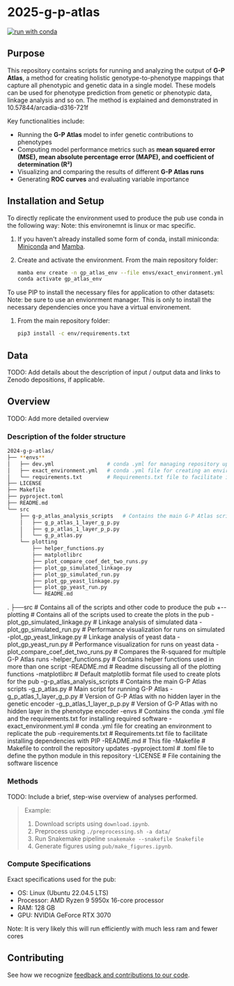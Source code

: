 # 2025-g-p-atlas

[![run with conda](https://img.shields.io/badge/run%20with-conda-3EB049?labelColor=000000&logo=anaconda)](https://docs.conda.io/projects/miniconda/en/latest/)

## Purpose

This repository contains scripts for running and analyzing the output of **G-P Atlas**, a method for creating holistic genotype-to-phenotype mappings that capture all phenotypic and genetic data in a single model. These models can be used for phenotype prediction from genetic or phenotypic data, linkage analysis and so on. The method is explained and demonstrated in 10.57844/arcadia-d316-721f

Key functionalities include:

- Running the **G-P Atlas** model to infer genetic contributions to phenotypes
- Computing model performance metrics such as **mean squared error (MSE), mean absolute percentage error (MAPE), and coefficient of determination (R²)**
- Visualizing and comparing the results of different **G-P Atlas runs**
- Generating **ROC curves** and evaluating variable importance

## Installation and Setup

To directly replicate the environment used to produce the pub use conda in the following way:
Note: this environemnt is linux or mac specific.

1. If you haven't already installed some form of conda, install miniconda:
   [Miniconda](https://docs.conda.io/projects/miniconda/en/latest/) and [Mamba](https://mamba.readthedocs.io/en/latest/).

2. Create and activate the environment.
   From the main repository folder:
   ```bash
   mamba env create -n gp_atlas_env --file envs/exact_environment.yml
   conda activate gp_atlas_env
   ```
To use PIP to install the necessary files for application to other datasets:
Note: be sure to use an envionrment manager. This is only to install the necessary dependencies once you have a virtual environement.

1. From the main repository folder:
   ```bash
   pip3 install -c env/requirements.txt
   ```

## Data

TODO: Add details about the description of input / output data and links to Zenodo depositions, if applicable.

## Overview

TODO: Add more detailed overview

### Description of the folder structure
``` bash markdown
2024-g-p-atlas/
├── **envs**
│   ├── dev.yml                 # conda .yml for managing repository updates 
│   ├── exact_environment.yml   # conda .yml file for creating an environment to replicate the pub
│   └── requirements.txt        # Requirements.txt file to facilitate installing dependencies with PIP
├── LICENSE                     
├── Makefile
├── pyproject.toml
├── README.md
└── src
    ├── g-p_atlas_analysis_scripts   # Contains the main G-P Atlas script
    │   ├── g_p_atlas_1_layer_g_p.py
    │   ├── g_p_atlas_1_layer_p_p.py
    │   └── g_p_atlas.py
    └── plotting
        ├── helper_functions.py
        ├── matplotlibrc
        ├── plot_compare_coef_det_two_runs.py
        ├── plot_gp_simulated_linkage.py
        ├── plot_gp_simulated_run.py
        ├── plot_gp_yeast_linkage.py
        ├── plot_gp_yeast_run.py
        └── README.md
```


.
├──src # Contains all of the scripts and other code to produce the pub
+--plotting # Contains all of the scripts used to create the plots in the pub
   -plot_gp_simulated_linkage.py # Linkage analysis of simulated data
   -plot_gp_simulated_run.py     # Performance visualization for runs on simulated
   -plot_gp_yeast_linkage.py     # Linkage analysis of yeast data
   -plot_gp_yeast_run.py         # Performance visualization for runs on yeast data
   -plot_compare_coef_det_two_runs.py # Compares the R-squared for multiple G-P Atlas runs
   -helper_functions.py          # Contains helper functions used in more than one script
   -README.md                    # Readme discussing all of the plotting functions
   -matplotlibrc                 # Default matplotlib format file used to create plots for the pub
  -g-p_atlas_analysis_scripts # Contains the main G-P Atlas scripts
   -g_p_atlas.py                 # Main script for running G-P Atlas
   -g_p_atlas_1_layer_g_p.py     # Version of G-P Atlas with no hidden layer in the genetic encoder
   -g_p_atlas_1_layer_p_p.py     # Version of G-P Atlas with no hidden layer in the phenotype encoder
 -envs # Contains the conda .yml file and the requirements.txt for installing required software
  -exact_environment.yml         # conda .yml file for creating an environment to replicate the pub
  -requirements.txt              # Requirements.txt file to facilitate installing dependencies with PIP
 -README.md # This file
 -Makefile # Makefile to controll the repository updates
 -pyproject.toml # .toml file to define the python module in this repository
 -LICENSE   # File containing the software liscence

### Methods

TODO: Include a brief, step-wise overview of analyses performed.

> Example:
>
> 1.  Download scripts using `download.ipynb`.
> 2.  Preprocess using `./preprocessing.sh -a data/`
> 3.  Run Snakemake pipeline `snakemake --snakefile Snakefile`
> 4.  Generate figures using `pub/make_figures.ipynb`.

### Compute Specifications

Exact specifications used for the pub:

- OS: Linux (Ubuntu 22.04.5 LTS)
- Processor: AMD Ryzen 9 5950x 16-core processor
- RAM: 128 GB
- GPU: NVIDIA GeForce RTX 3070

Note: It is very likely this will run efficiently with much less ram and fewer cores 

## Contributing

See how we recognize [feedback and contributions to our code](https://github.com/Arcadia-Science/arcadia-software-handbook/blob/main/guides-and-standards/guide-credit-for-contributions.md).

